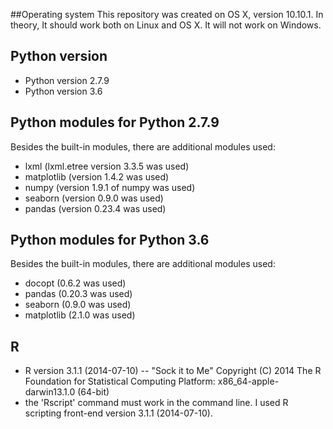 ##Operating system
This repository was created on OS X, version 10.10.1. In theory, It should
work both on Linux and OS X. It will not work on Windows.

## Python version
* Python version 2.7.9
* Python version 3.6

## Python modules for Python 2.7.9
Besides the built-in modules, there are additional modules used:
* lxml (lxml.etree version 3.3.5 was used)
* matplotlib (version 1.4.2 was used)
* numpy       (version 1.9.1 of numpy was used)
* seaborn (version 0.9.0 was used)
* pandas (version 0.23.4 was used)

## Python modules for Python 3.6
Besides the built-in modules, there are additional modules used:
* docopt (0.6.2 was used)
* pandas (0.20.3 was used)
* seaborn (0.9.0 was used)
* matplotlib (2.1.0 was used)


## R
* R version 3.1.1 (2014-07-10) -- "Sock it to Me"
Copyright (C) 2014 The R Foundation for Statistical Computing
Platform: x86_64-apple-darwin13.1.0 (64-bit)
* the 'Rscript' command must work in the command line. I used
R scripting front-end version 3.1.1 (2014-07-10).


